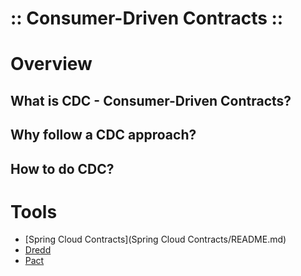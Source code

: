 :: Consumer-Driven Contracts ::
===============================

# Overview

## What is CDC - Consumer-Driven Contracts?

## Why follow a CDC approach?

## How to do CDC?

# Tools

- [Spring Cloud Contracts](Spring Cloud Contracts/README.md)
- [Dredd](Dredd/README.md)
- [Pact](Pact/README.md)
